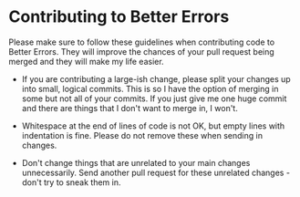 # Contributing to Better Errors

Please make sure to follow these guidelines when contributing code to Better Errors. They will improve the chances of your pull request being merged and they will make my life easier.

* If you are contributing a large-ish change, please split your changes up into small, logical commits. This is so I have the option of merging in some but not all of your commits. If you just give me one huge commit and there are things that I don't want to merge in, I won't.

* Whitespace at the end of lines of code is not OK, but empty lines with indentation is fine. Please do not remove these when sending in changes.

* Don't change things that are unrelated to your main changes unnecessarily. Send another pull request for these unrelated changes - don't try to sneak them in.
